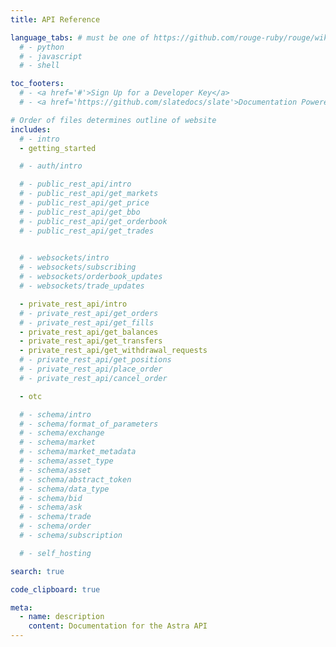 ```yaml
---
title: API Reference

language_tabs: # must be one of https://github.com/rouge-ruby/rouge/wiki/List-of-supported-languages-and-lexers
  # - python
  # - javascript
  # - shell

toc_footers:
  # - <a href='#'>Sign Up for a Developer Key</a>
  # - <a href='https://github.com/slatedocs/slate'>Documentation Powered by Slate</a>

# Order of files determines outline of website
includes:
  # - intro
  - getting_started

  # - auth/intro

  # - public_rest_api/intro
  # - public_rest_api/get_markets
  # - public_rest_api/get_price
  # - public_rest_api/get_bbo
  # - public_rest_api/get_orderbook
  # - public_rest_api/get_trades

  
  # - websockets/intro
  # - websockets/subscribing
  # - websockets/orderbook_updates
  # - websockets/trade_updates

  - private_rest_api/intro
  # - private_rest_api/get_orders
  # - private_rest_api/get_fills
  - private_rest_api/get_balances
  - private_rest_api/get_transfers
  - private_rest_api/get_withdrawal_requests
  # - private_rest_api/get_positions
  # - private_rest_api/place_order
  # - private_rest_api/cancel_order

  - otc

  # - schema/intro
  # - schema/format_of_parameters
  # - schema/exchange
  # - schema/market
  # - schema/market_metadata
  # - schema/asset_type
  # - schema/asset
  # - schema/abstract_token
  # - schema/data_type
  # - schema/bid
  # - schema/ask
  # - schema/trade
  # - schema/order
  # - schema/subscription

  # - self_hosting

search: true

code_clipboard: true

meta:
  - name: description
    content: Documentation for the Astra API
---
```


